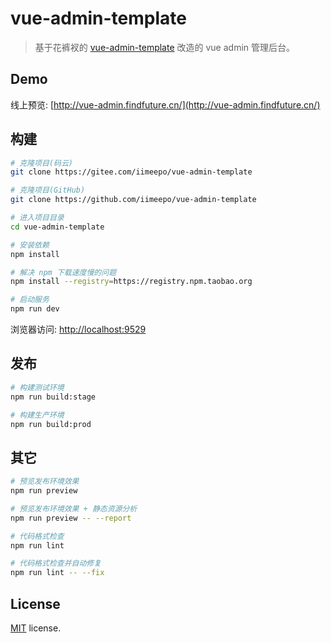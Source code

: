 # vue-admin-template

> 基于花裤衩的 [vue-admin-template](https://github.com/PanJiaChen/vue-admin-template) 改造的 vue admin 管理后台。

## Demo

线上预览: [http://vue-admin.findfuture.cn/](http://vue-admin.findfuture.cn/)

## 构建

```bash
# 克隆项目(码云)
git clone https://gitee.com/iimeepo/vue-admin-template

# 克隆项目(GitHub)
git clone https://github.com/iimeepo/vue-admin-template

# 进入项目目录
cd vue-admin-template

# 安装依赖
npm install

# 解决 npm 下载速度慢的问题
npm install --registry=https://registry.npm.taobao.org

# 启动服务
npm run dev
```

浏览器访问: [http://localhost:9529](http://localhost:9529)

## 发布

```bash
# 构建测试环境
npm run build:stage

# 构建生产环境
npm run build:prod
```

## 其它

```bash
# 预览发布环境效果
npm run preview

# 预览发布环境效果 + 静态资源分析
npm run preview -- --report

# 代码格式检查
npm run lint

# 代码格式检查并自动修复
npm run lint -- --fix
```

## License

[MIT](https://gitee.com/iimeepo/vue-admin-template/blob/master/LICENSE) license.
